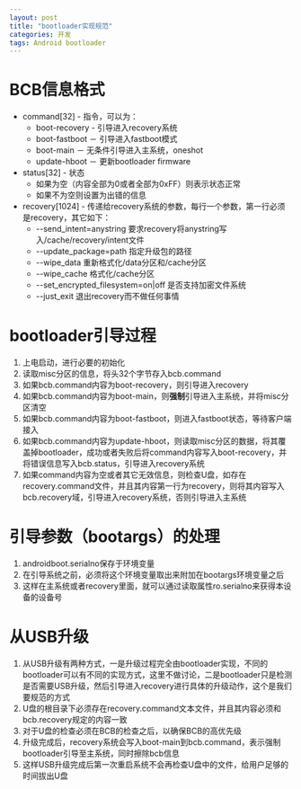 ```yaml
---
layout: post
title: "bootloader实现规范"
categories: 开发
tags: Android bootloader
---
```


# BCB信息格式

* command[32] - 指令，可以为：
	* boot-recovery - 引导进入recovery系统
	* boot-fastboot － 引导进入fastboot模式
	* boot-main － 无条件引导进入主系统，oneshot
	* update-hboot － 更新bootloader firmware
* status[32] - 状态
	* 如果为空（内容全部为0或者全部为0xFF）则表示状态正常
	* 如果不为空则设置为出错的信息
* recovery[1024] - 传递给recovery系统的参数，每行一个参数，第一行必须是recovery，其它如下：
	* --send_intent=anystring 要求recovery将anystring写入/cache/recovery/intent文件
	* --update_package=path 指定升级包的路径
	* --wipe_data 重新格式化/data分区和/cache分区
	* --wipe_cache 格式化/cache分区
	* --set_encrypted_filesystem=on|off 是否支持加密文件系统
	* --just_exit 退出recovery而不做任何事情

# bootloader引导过程

1. 上电启动，进行必要的初始化
2. 读取misc分区的信息，将头32个字节存入bcb.command
3. 如果bcb.command内容为boot-recovery，则引导进入recovery
4. 如果bcb.command内容为boot-main，则**强制**引导进入主系统，并将misc分区清空
5. 如果bcb.command内容为boot-fastboot，则进入fastboot状态，等待客户端接入
6. 如果bcb.command内容为update-hboot，则读取misc分区的数据，将其覆盖掉bootloader，成功或者失败后将command内容写入boot-recovery，并将错误信息写入bcb.status，引导进入recovery系统
7. 如果command内容为空或者其它无效信息，则检查U盘，如存在recovery.command文件，并且其内容第一行为recovery，则将其内容写入bcb.recovery域，引导进入recovery系统，否则引导进入主系统

# 引导参数（bootargs）的处理

1. androidboot.serialno保存于环境变量
2. 在引导系统之前，必须将这个环境变量取出来附加在bootargs环境变量之后
3. 这样在主系统或者recovery里面，就可以通过读取属性ro.serialno来获得本设备的设备号

# 从USB升级

1. 从USB升级有两种方式，一是升级过程完全由bootloader实现，不同的bootloader可以有不同的实现方式，这里不做讨论，二是bootloader只是检测是否需要USB升级，然后引导进入recovery进行具体的升级动作，这个是我们要规范的方式
2. U盘的根目录下必须存在recovery.command文本文件，并且其内容必须和bcb.recovery规定的内容一致
3. 对于U盘的检查必须在BCB的检查之后，以确保BCB的高优先级
4. 升级完成后，recovery系统会写入boot-main到bcb.command，表示强制bootloader引导至主系统，同时擦除bcb信息
5. 这样USB升级完成后第一次重启系统不会再检查U盘中的文件，给用户足够的时间拔出U盘
